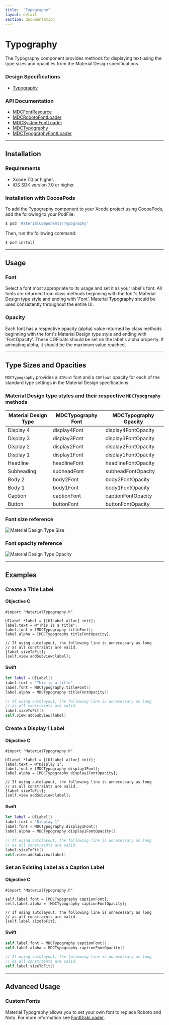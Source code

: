 ```yaml
---
title:  "Typography"
layout: detail
section: documentation
---
```

# Typography

The Typography component provides methods for displaying text using the type sizes and opacities
from the Material Design specifications.
<!--{: .intro }-->

### Design Specifications

<ul class="icon-list">
<li class="icon-link"><a href="https://www.google.com/design/spec/style/typography.html">Typography</a></li>
</ul>

### API Documentation

<ul class="icon-list">
<li class="icon-link"><a href="/apidocs/Typography/Classes/MDCFontResource.html">MDCFontResource</a></li>
<li class="icon-link"><a href="/apidocs/Typography/Classes/MDCRobotoFontLoader.html">MDCRobotoFontLoader</a></li>
<li class="icon-link"><a href="/apidocs/Typography/Classes.html#/c:objc(cs)MDCSystemFontLoader">MDCSystemFontLoader</a></li>
<li class="icon-link"><a href="/apidocs/Typography/Classes/MDCTypography.html">MDCTypography</a></li>
<li class="icon-link"><a href="/apidocs/Typography/Protocols/MDCTypographyFontLoader.html">MDCTypographyFontLoader</a></li>
</ul>


- - -

## Installation

### Requirements

- Xcode 7.0 or higher.
- iOS SDK version 7.0 or higher.

### Installation with CocoaPods

To add the Typography component to your Xcode project using CocoaPods, add the following to your
PodFile:

~~~ bash
$ pod 'MaterialComponents/Typography'
~~~

Then, run the following command:

~~~ bash
$ pod install
~~~


- - -

## Usage

### Font
Select a font most appropriate to its usage and set it as your label's font. All fonts are returned
from class methods beginning with the font's Material Design type style and ending with 'Font'.
Material Typography should be used consistently throughout the entire UI.

### Opacity
Each font has a respective opacity (alpha) value returned by class methods beginning with the
font's Material Design type style and ending with 'FontOpacity'. These CGFloats should be set on the
label's alpha property. If animating alpha, it should be the maximum value reached.

- - -

## Type Sizes and Opacities

`MDCTypography` provides a `UIFont` font and a `CGFloat` opacity for each of the standard type
settings in the Material Design specifications.

### Material Design type styles and their respective `MDCTypography` methods

| Material Design Type | MDCTypography Font | MDCTypography Opacity |
| -------------------- | ------------------ | --------------------- |
| Display 4 | display4Font | display4FontOpacity |
| Display 3 | display3Font | display3FontOpacity |
| Display 2 | display2Font | display2FontOpacity |
| Display 1 | display1Font | display1FontOpacity |
| Headline | headlineFont | headlineFontOpacity |
| Subheading | subheadFont | subheadFontOpacity |
| Body 2 | body2Font | body2FontOpacity |
| Body 1 | body1Font | body1FontOpacity |
| Caption | captionFont | captionFontOpacity |
| Button | buttonFont | buttonFontOpacity |
<!--{: .data-table }-->

### Font size reference
![Material Design Type Size](docs/assets/style_typography_styles_scale.png "Shows the Material Design font
                             sizes")
<!--{: .illustration }-->

### Font opacity reference
![Material Design Type Opacity](docs/assets/style_typography_styles_contrast.png "Shows the Material Design font
                                opacities")
<!--{: .illustration }-->

- - -

## Examples

### Create a Title Label

<!--<div class="material-code-render" markdown="1">-->
#### Objective C
~~~ objc
#import "MaterialTypography.h"

UILabel *label = [[UILabel alloc] init];
label.text = @"This is a title";
label.font = [MDCTypography titleFont];
label.alpha = [MDCTypography titleFontOpacity];

// If using autolayout, the following line is unnecessary as long
// as all constraints are valid.
[label sizeToFit];
[self.view addSubview:label];

~~~

#### Swift
~~~ swift
let label = UILabel()
label.text = "This is a title"
label.font = MDCTypography.titleFont()
label.alpha = MDCTypography.titleFontOpacity()

// If using autolayout, the following line is unnecessary as long
// as all constraints are valid.
label.sizeToFit()
self.view.addSubview(label)
~~~
<!--</div>-->

### Create a Display 1 Label

<!--<div class="material-code-render" markdown="1">-->
#### Objective C
~~~ objc
#import "MaterialTypography.h"

UILabel *label = [[UILabel alloc] init];
label.text = @"Display 1";
label.font = [MDCTypography display1Font];
label.alpha = [MDCTypography display1FontOpacity];

// If using autolayout, the following line is unnecessary as long
// as all constraints are valid.
[label sizeToFit];
[self.view addSubview:label];

~~~

#### Swift
~~~ swift
let label = UILabel()
label.text = "Display 1"
label.font = MDCTypography.display1Font()
label.alpha = MDCTypography.display1FontOpacity()

// If using autolayout, the following line is unnecessary as long
// as all constraints are valid.
label.sizeToFit()
self.view.addSubview(label)
~~~
<!--</div>-->

### Set an Existing Label as a Caption Label

<!--<div class="material-code-render" markdown="1">-->

#### Objective C
~~~ objc
#import "MaterialTypography.h"

self.label.font = [MDCTypography captionFont];
self.label.alpha = [MDCTypography captionFontOpacity];

// If using autolayout, the following line is unnecessary as long
// as all constraints are valid.
[self.label sizeToFit];
~~~

#### Swift
~~~ swift
self.label.font = MDCTypography.captionFont()
self.label.alpha = MDCTypography.captionFontOpacity()

// If using autolayout, the following line is unnecessary as long
// as all constraints are valid.
self.label.sizeToFit()
~~~
<!--</div>-->


- - -

## Advanced Usage

### Custom Fonts
Material Typography allows you to set your own font to replace Roboto and Noto. For more
information see [FontDiskLoader](https://github.com/google/material-components-ios/tree/develop/components/FontDiskLoader).


